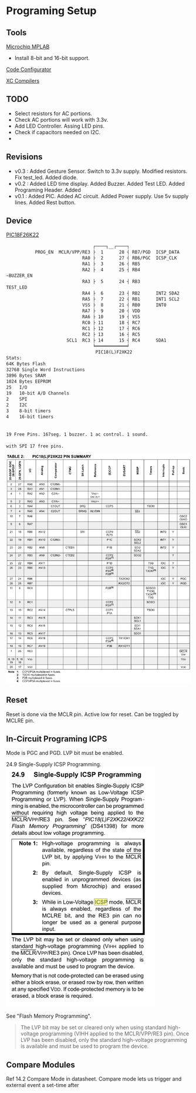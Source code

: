 
# Programing Setup

## Tools
[Microchip MPLAB](https://www.microchip.com/en-us/development-tools-tools-and-software/mplab-x-ide)
- Install 8-bit and 16-bit support.

[Code Configurator](https://www.microchip.com/en-us/development-tools-tools-and-software/embedded-software-center/mplab-code-configurator)

[XC Compilers](https://www.microchip.com/en-us/development-tools-tools-and-software/mplab-xc-compilers)

## TODO

- Select resistors for AC portions.
- Check AC portions will work with 3.3v.
- Add LED Controller. Assing LED pins.
- Check if capacitors needed on I2C.
- 

## Revisions

- v0.3 :
	Added Gesture Sensor.
	Switch to 3.3v supply. Modified resistors.
	Fix test_led. Added diode.
- v0.2 :
    Added LED time display.
	Added Buzzer.
	Added Test LED.
	Added Programing Header.
	Added 
- v0.1 :
    Added PIC.
	Added AC circuit.
	Added Power supply. Use 5v supply lines.
	Added Rest button.

## Device

[PIC18F26K22](../Datasheets/datasheet%20PIC18F26K22%20(microcontroller).pdf)
```
                                 ┌────┐__┌────┐
           PROG_EN  MCLR/VPP/RE3 ├  1      28 ┤ RB7/PGD  ICSP_DATA
                             RA0 ├  2      27 ┤ RB6/PGC  ICSP_CLK
                             RA1 ├  3      26 ┤ RB5
                             RA2 ├  4      25 ┤ RB4                ~BUZZER_EN
                             RA3 ├  5      24 ┤ RB3                 TEST_LED
                             RA4 ├  6      23 ┤ RB2      INT2 SDA2
                             RA5 ├  7      22 ┤ RB1      INT1 SCL2 
                             VSS ├  8      21 ┤ RB0      INT0
                             RA7 ├  9      20 ┤ VDD
                             RA6 ├ 10      19 ┤ VSS
                             RC0 ├ 11      18 ┤ RC7
                             RC1 ├ 12      17 ┤ RC6
                             RC2 ├ 13      16 ┤ RC5
                       SCL1  RC3 ├ 14      15 ┤ RC4      SDA1
                                 ╘════════════╛
                                  PIC18(L)F2XK22
Stats:
64K Bytes Flash
32768 Single Word Instructions
3896 Bytes SRAM
1024 Bytes EEPROM
25   I/O
19   10-bit A/D Channels
2    SPI
2    I2C
3    8-bit timers
4    16-bit timers


19 Free Pins. 167seg. 1 buzzer. 1 ac control. 1 sound.

with SPI 17 free pins. 
```

![Additional Pin Mappings](/Firmware/PinMappings.png)

## Reset
Reset is done via the MCLR pin. Active low for reset. Can be toggled by MCLRE pin.

## In-Circuit Programing ICPS
Mode is PGC and PGD.
LVP bit must be enabled.

24.9 Single-Supply ICSP Programming.
![Single-Supply Programing](./SingleSupplyProgramming.png)

See "Flash Memory Programming".

> The LVP bit may be set or cleared only when using standard high-voltage
> programming (VIHH applied to the MCLR/VPP/RE3 pin). Once LVP has been
> disabled, only the standard high-voltage programming is available and must
> be used to program the device.


## Compare Modules
Ref 14.2 Compare Mode in datasheet.
Compare mode lets us trigger and external event a set-time after 










